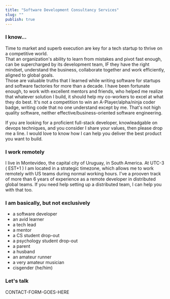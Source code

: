 ```yaml
---
title: "Software Development Consultancy Services"
slug: ""
publish: true
---
```

### I know...

Time to market and superb execution are key for a tech startup to thrive on a competitive world. \
That an organization's ability to learn from mistakes and pivot fast enough, can be supercharged by its development team, IF they have the right mindset, understand the business, collaborate together and work efficiently, aligned to global goals. \
Those are valuable truths that I learned while writing software for startups and software factories for more than a decade.
I have been fortunate enough, to work with excellent mentors and friends, who helped me realize that whatever solution I build, it should help my co-workers to excel at what they do best. It's not a competition to win an A-Player/alpha/ninja coder badge, writing code that no one understand except by me. That's not high quality software, neither effective/business-oriented software engineering.

If you are looking for a proficient full-stack developer, knowleadgable on devops techniques, and you consider I share your values, then please drop me a line. I would love to know how I can help you deliver the best product you want to build.

### I work remotely

I live in Montevideo, the capital city of Uruguay, in South America.
At UTC-3 ( EST+1 ) I am located in a strategic timezone, which allows me to work remotely with US teams during normal working hours.
I've a prooven track of more than 6 years of experience as a remote developer in distributed global teams.
If you need help setting up a distributed team, I can help you with that too.

### I am basically, but not exclusively

- a software developer
- an avid learner
- a tech lead
- a mentor
- a CS student drop-out
- a psychology student drop-out
- a parent
- a husband
- an amateur runner
- a very amateur musician
- cisgender (he/him)

### Let's talk

CONTACT-FORM-GOES-HERE
